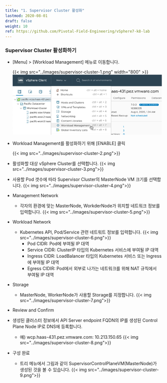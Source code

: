 ```yaml
---
title: "1. Supervisor Cluster 활성화"
lastmod: 2020-08-01
draft: false
weight: 10
ref: https://github.com/Pivotal-Field-Engineering/vSphere7-k8-lab
---
```


### Supervisor Cluster 활성화하기

- [Menu] > [Workload Management] 메뉴로 이동합니다.
  
  {{< img src="../images/supervisor-cluster-1.png" width="800" >}}
 ![](images/supervisor-cluster-1.png)

- Workload Management를 활성화하기 위해 [ENABLE] 클릭

  {{< img src="../images/supervisor-cluster-2.png">}}

- 활성화할 대상 vSphere Cluster를 선택합니다.
  {{< img src="../images/supervisor-cluster-3.png">}}

- 사용할 Pod 갯수에 따라 Supervisor Cluster의 MasterNode VM 크기를 선택합니다.
  {{< img src="../images/supervisor-cluster-4.png">}}

- Management Network
  * 각자의 환경에 맞는 MasterNode, WorkderNode가 위치할 네트워크 정보를 입력합니다.
    {{< img src="../images/supervisor-cluster-5.png">}}

- Workload Network
  * Kubernetes API, Pod/Service 관련 네트워트 정보를 입력합니다.
    {{< img src="../images/supervisor-cluster-6.png">}}
    + Pod CIDR: Pod에 부여될 IP 대역
    + Service CIDR: ClusterIP 타입의 Kubernetes 서비스에 부여될 IP 대역
    + Ingress CIDR: LoadBalancer 타입의 Kubernetes 서비스 또는 Ingress 에 부여될 IP 대역
    + Egress CIDIR: Pod에서 외부로 나가는 네트워크를 위해 NAT 규칙에서 부여될 IP 대역

- Storage
  * MasterNode, WorkerNode가 사용할 Storage를 지정합니다.
  {{< img src="../images/supervisor-cluster-7.png">}}

- Review and Confirm

- 생성된 클러스터 정보에서 API Server endpoint FQDN의 IP를 생성된 Control Plane Node IP로 DNS에 등록합니다.
  * 예) wcp.haas-431.pez.vmware.com: 10.213.150.65
    {{< img src="../images/supervisor-cluster-8.png">}}

- 구성 완료
  * 트리 메뉴에서 그림과 같이 SupervisorControlPlaneVM(MasterNode)가 생성된 것을 볼 수 있습니다.
  {{< img src="../images/supervisor-cluster-9.png">}}